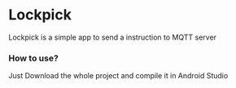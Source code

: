 # Lockpick
Lockpick is a simple app to send a instruction to MQTT server

### How to use?
Just Download the whole project and compile it in Android Studio